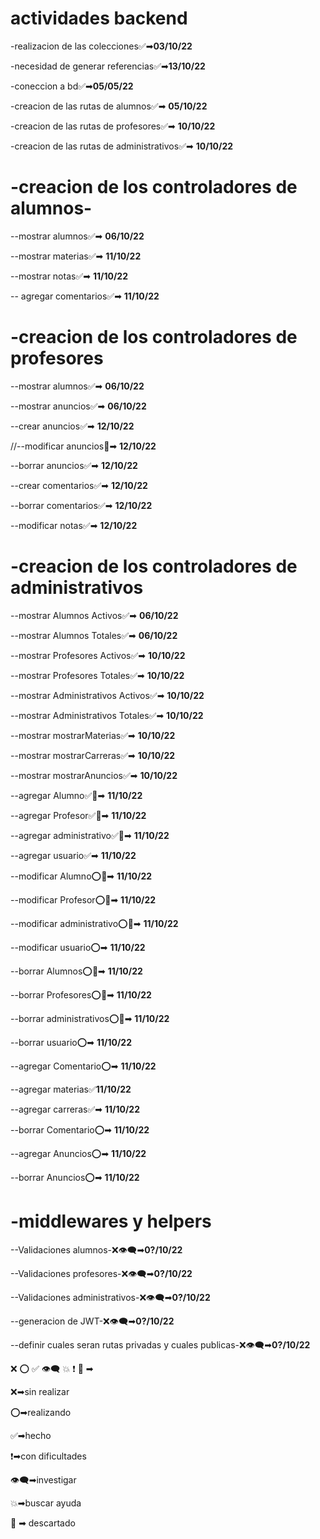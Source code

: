 # **actividades backend**

-realizacion de las colecciones✅➡**03/10/22**

-necesidad de generar referencias✅➡**13/10/22**

-coneccion a bd✅➡**05/05/22**

-creacion de las rutas de alumnos✅➡ **05/10/22**

-creacion de las rutas de profesores✅➡ **10/10/22**

-creacion de las rutas de administrativos✅➡ **10/10/22**


# **-creacion de los controladores de alumnos-** 

--mostrar alumnos✅➡ **06/10/22** 

--mostrar materias✅➡ **11/10/22** 

--mostrar notas✅➡ **11/10/22** 

-- agregar comentarios✅➡ **11/10/22** 


# **-creacion de los controladores de profesores**

--mostrar alumnos✅➡ **06/10/22**  

--mostrar anuncios✅➡ **06/10/22**  

--crear anuncios✅➡ **12/10/22**  

//--modificar anuncios🚫➡ **12/10/22**  

--borrar anuncios✅➡ **12/10/22**  

--crear comentarios✅➡ **12/10/22**  

--borrar comentarios✅➡ **12/10/22**  

--modificar notas✅➡ **12/10/22**  



# **-creacion de los controladores de administrativos**

--mostrar Alumnos Activos✅➡ **06/10/22**

--mostrar Alumnos Totales✅➡ **06/10/22**

--mostrar Profesores Activos✅➡ **10/10/22**

--mostrar Profesores Totales✅➡ **10/10/22**

--mostrar Administrativos Activos✅➡ **10/10/22**

--mostrar Administrativos Totales✅➡ **10/10/22**

--mostrar mostrarMaterias✅➡ **10/10/22**

--mostrar mostrarCarreras✅➡ **10/10/22**

--mostrar mostrarAnuncios✅➡ **10/10/22**

--agregar Alumno✅🚫➡ **11/10/22**

--agregar Profesor✅🚫➡ **11/10/22**

--agregar administrativo✅🚫➡ **11/10/22**

--agregar usuario✅➡ **11/10/22**

--modificar Alumno⭕🚫➡ **11/10/22**

--modificar Profesor⭕🚫➡ **11/10/22**

--modificar administrativo⭕🚫➡ **11/10/22**

--modificar usuario⭕➡ **11/10/22**

--borrar Alumnos⭕🚫➡ **11/10/22**

--borrar Profesores⭕🚫➡ **11/10/22**

--borrar administrativos⭕🚫➡ **11/10/22**

--borrar usuario⭕➡ **11/10/22**

--agregar Comentario⭕➡ **11/10/22**

--agregar materias✅**11/10/22**

--agregar carreras✅➡ **11/10/22**

--borrar Comentario⭕➡ **11/10/22**

--agregar Anuncios⭕➡ **11/10/22**

--borrar Anuncios⭕➡ **11/10/22**

# **-middlewares y helpers**

--Validaciones alumnos-❌👁‍🗨➡**0?/10/22** 

--Validaciones profesores-❌👁‍🗨➡**0?/10/22**

--Validaciones administrativos-❌👁‍🗨➡**0?/10/22**

--generacion de JWT-❌👁‍🗨➡**0?/10/22**

--definir cuales seran rutas privadas y cuales publicas-❌👁‍🗨➡**0?/10/22**


❌ ⭕ ✅ 👁‍🗨 💥 ❗ 🚫 ➡




❌➡sin realizar

⭕➡realizando

✅➡hecho

❗➡con dificultades

👁‍🗨➡investigar

💥➡buscar ayuda

🚫 ➡ descartado

